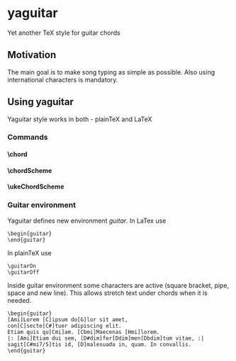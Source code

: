 # yaguitar
Yet another TeX style for guitar chords

## Motivation
The main goal is to make song typing as simple as possible. Also using international characters is mandatory.

## Using yaguitar
Yaguitar style works in both - plainTeX and LaTeX

### Commands
#### \chord
#### \chordScheme
#### \ukeChordScheme

### Guitar environment
Yaguitar defines new environment _guitar_. In LaTex use

    \begin{guitar}
    \end{guitar}

In plainTeX use

    \guitarOn
    \guitarOff

Inside guitar environment some characters are active (square bracket, pipe, space and new line). This allows stretch text under
chords when it is needed.

    \begin{guitar}
    [Ami]Lorem [C]ipsum do[G]lor sit amet,
    con[C]secte[C#]tuer adipiscing elit.
    Etiam quis qu[Cmi]am. [Cbmi]Maecenas [Hmi]lorem.
    |: [Ami]Etiam dui sem, [D#dim]fer[Ddim]men[Dbdim]tum vitae, :|
    sagit[C#mi7/5]tis id, [D]malesuada in, quam. In convallis.
    \end{guitar}


